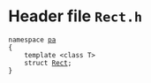 # Header file `Rect.h`<a id="Rect.h"></a>

<pre><code class="language-cpp">namespace <a href='doc_Rect.md#Rect.h'>pa</a>
{
    template &lt;class T&gt;
    struct <a href='doc_Rect.md#Rect.h'>Rect</a>;
}</code></pre>
